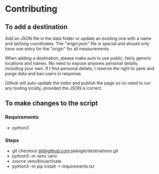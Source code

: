 # Contributing

## To add a destination

Add an JSON file in the data folder or update an existing one with a name and lat/long coordinates.  The "origin.json" file is special and should only have one entry for the "origin" for all measurements.

When adding a destination, please make sure to use public, fairly generic locations and names.  No need to expose anyones personal details, including your own.
If I find personal details, I reserve the right to yank and purge data and ban users in response.

Github will auto-update the index and publish the page so no need to run any tooling locally, provided the JSON is correct.

## To make changes to the script

### Requirements

- python3

### Steps

- git checkout git@github.com:jalangle/destinations.git
- python3 -m venv venv
- source venv/bin/activate
- python3 -m pip install -r requirements.txt
